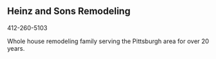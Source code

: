 ## Heinz and Sons Remodeling

412-260-5103

Whole house remodeling family serving the Pittsburgh area for over 20 years.
